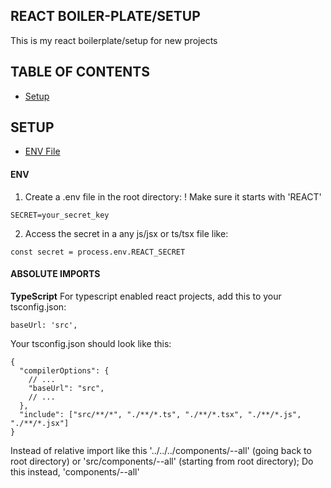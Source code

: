 ## REACT BOILER-PLATE/SETUP
This is my react boilerplate/setup for new projects

## TABLE OF CONTENTS
- [Setup](#setup)

## SETUP
  - [ENV File](#env)
  
#### ENV
1. Create a .env file in the root directory:
! Make sure it starts with 'REACT'
```
SECRET=your_secret_key
```

2. Access the secret in a any js/jsx or ts/tsx file like:
```
const secret = process.env.REACT_SECRET
```

#### ABSOLUTE IMPORTS
**TypeScript**
For typescript enabled react projects, add this to your tsconfig.json:
```
baseUrl: 'src',
```

Your tsconfig.json should look like this:
```
{
  "compilerOptions": {
    // ...
    "baseUrl": "src",
    // ...
  },
  "include": ["src/**/*", "./**/*.ts", "./**/*.tsx", "./**/*.js", "./**/*.jsx"]
}

```

Instead of relative import like this '../../../components/--all' (going back to root directory) or 'src/components/--all' (starting from root directory); 
Do this instead, 'components/--all'